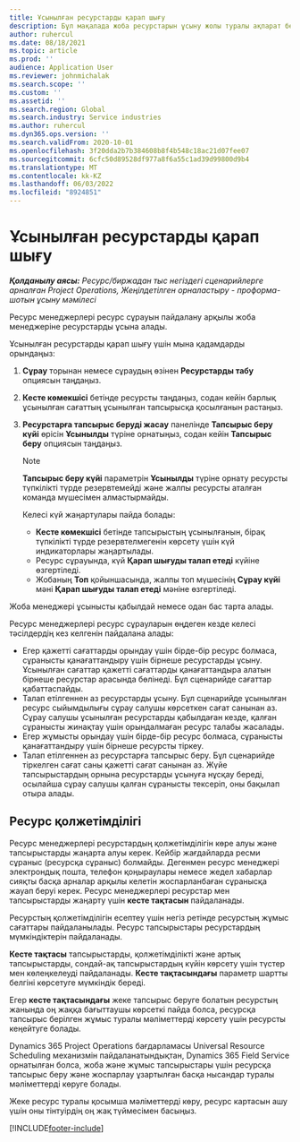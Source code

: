 ```yaml
---
title: Ұсынылған ресурстарды қарап шығу
description: Бұл мақалада жоба ресурстарын ұсыну жолы туралы ақпарат берілген.
author: ruhercul
ms.date: 08/18/2021
ms.topic: article
ms.prod: ''
audience: Application User
ms.reviewer: johnmichalak
ms.search.scope: ''
ms.custom: ''
ms.assetid: ''
ms.search.region: Global
ms.search.industry: Service industries
ms.author: ruhercul
ms.dyn365.ops.version: ''
ms.search.validFrom: 2020-10-01
ms.openlocfilehash: 3f20dda2b7b384608b8f4b548c18ac21d07fee07
ms.sourcegitcommit: 6cfc50d89528df977a8f6a55c1ad39d99800d9b4
ms.translationtype: MT
ms.contentlocale: kk-KZ
ms.lasthandoff: 06/03/2022
ms.locfileid: "8924851"
---
```

# <a name="review-proposed-resources"></a>Ұсынылған ресурстарды қарап шығу

_**Қолданылу аясы:** Ресурс/биржадан тыс негіздегі сценарийлерге арналған Project Operations, Жеңілдетілген орналастыру - проформа-шотын ұсыну мәмілесі_

Ресурс менеджерлері ресурс сұрауын пайдалану арқылы жоба менеджеріне ресурстарды ұсына алады.

Ұсынылған ресурстарды қарап шығу үшін мына қадамдарды орындаңыз:

1. **Сұрау** торынан немесе сұраудың өзінен **Ресурстарды табу** опциясын таңдаңыз.
2. **Кесте көмекшісі** бетінде ресурсты таңдаңыз, содан кейін барлық ұсынылған сағаттың ұсынылған тапсырысқа қосылғанын растаңыз.
3. **Ресурстарға тапсырыс беруді жасау** панелінде **Тапсырыс беру күйі** өрісін **Ұсынылды** түріне орнатыңыз, содан кейін **Тапсырыс беру** опциясын таңдаңыз.

    > [!NOTE]
    > **Тапсырыс беру күйі** параметрін **Ұсынылды** түріне орнату ресурсты түпкілікті түрде резервтемейді және жалпы ресурсты аталған команда мүшесімен алмастырмайды.

    Келесі күй жаңартулары пайда болады:

    - **Кесте көмекшісі** бетінде тапсырыстың ұсынылғанын, бірақ түпкілікті түрде резервтелмегенін көрсету үшін күй индикаторлары жаңартылады.
    - Ресурс сұрауында, күй **Қарап шығуды талап етеді** күйіне өзгертіледі.
    - Жобаның **Топ** қойыншасында, жалпы топ мүшесінің **Сұрау күйі** мәні **Қарап шығуды талап етеді** мәніне өзгертіледі.

Жоба менеджері ұсынысты қабылдай немесе одан бас тарта алады.

Ресурс менеджерлері ресурс сұрауларын өңдеген кезде келесі тәсілдердің кез келгенін пайдалана алады:

- Егер қажетті сағаттарды орындау үшін бірде-бір ресурс болмаса, сұранысты қанағаттандыру үшін бірнеше ресурстарды ұсыну. Ұсынылған сағаттар қажетті сағаттарды қанағаттандыра алатын бірнеше ресурстар арасында бөлінеді. Бұл сценарийде сағаттар қабаттаспайды.
- Талап етілгеннен аз ресурстарды ұсыну. Бұл сценарийде ұсынылған ресурс сыйымдылығы сұрау салушы көрсеткен сағат санынан аз. Сұрау салушы ұсынылған ресурстарды қабылдаған кезде, қалған сұранысты жинақтау үшін орындалмаған ресурс талабы жасалады.
- Егер жұмысты орындау үшін бірде-бір ресурс болмаса, сұранысты қанағаттандыру үшін бірнеше ресурсты тіркеу.
- Талап етілгеннен аз ресурстарға тапсырыс беру. Бұл сценарийде тіркелген сағат саны қажетті сағат санынан аз. Жүйе тапсырыстардың орнына ресурстарды ұсынуға нұсқау береді, осылайша сұрау салушы қалған сұранысты тексеріп, оны бақылап отыра алады.

## <a name="resource-availability"></a>Ресурс қолжетімділігі

Ресурс менеджерлері ресурстардың қолжетімділігін көре алуы және тапсырыстарды жаңарта алуы керек. Кейбір жағдайларда ресми сұраныс (ресурсқа сұраныс) болмайды. Дегенмен ресурс менеджері электрондық пошта, телефон қоңыраулары немесе жедел хабарлар сияқты басқа арналар арқылы келетін жоспарланбаған сұранысқа жауап беруі керек. Ресурс менеджерлері ресурстар мен тапсырыстарды жаңарту үшін **кесте тақтасын** пайдаланады.

Ресурстың қолжетімділігін есептеу үшін негіз ретінде ресурстың жұмыс сағаттары пайдаланылады. Ресурс тапсырыстары ресурстардың мүмкіндіктерін пайдаланады.

**Кесте тақтасы** тапсырыстарды, қолжетімділікті және артық тапсырыстарды, сондай-ақ тапсырыстардың күйін көрсету үшін түстер мен көлеңкелеуді пайдаланады. **Кесте тақтасындағы** параметр шартты белгіні көрсетуге мүмкіндік береді.

Егер **кесте тақтасындағы** жеке тапсырыс беруге болатын ресурстың жанында оң жаққа бағыттаушы көрсеткі пайда болса, ресурсқа тапсырыс берілген жұмыс туралы мәліметтерді көрсету үшін ресурсты кеңейтуге болады.

Dynamics 365 Project Operations бағдарламасы Universal Resource Scheduling механизмін пайдаланатындықтан, Dynamics 365 Field Service орнатылған болса, жоба және жұмыс тапсырыстары үшін ресурсқа тапсырыс беру және жоспарлау ұзартылған басқа нысандар туралы мәліметтерді көруге болады.

Жеке ресурс туралы қосымша мәліметтерді көру, ресурс картасын ашу үшін оны тінтуірдің оң жақ түймесімен басыңыз.



[!INCLUDE[footer-include](../includes/footer-banner.md)]
